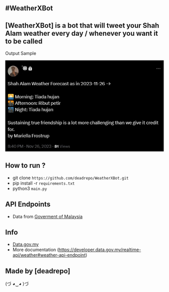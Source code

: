 #WeatherXBot
-------------------

[WeatherXBot] is a bot that will tweet your Shah Alam weather every day / whenever you want it to be called
-------------------

Output Sample

![](images/image.jpg)

How to run ?
-------------------
- git clone `https://github.com/deadrepo/WeatherXBot.git`
- pip install -r `requirements.txt`
- python3 `main.py`

API Endpoints
-------------------
- Data from [Goverment of Malaysia](https://api.data.gov.my/weather/forecast)
  
Info
-------------------
- [Data.gov.my](https://data.gov.my/)
- More documentation (https://developer.data.gov.my/realtime-api/weather#weather-api-endpoint)

Made by [deadrepo]
-------------------

(づ ◕‿◕ )づ
